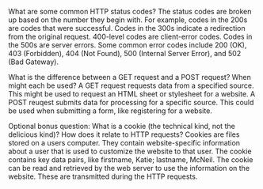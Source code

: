 What are some common HTTP status codes?
The status codes are broken up based on the number they begin with. For example, codes in the 200s are codes that were successful. Codes in the 300s indicate a redirection from the original request. 400-level codes are client-error codes. Codes in the 500s are server errors. Some common error codes include 200 (OK), 403 (Forbidden), 404 (Not Found), 500 (Internal Server Error), and 502 (Bad Gateway).

What is the difference between a GET request and a POST request? When might each be used?
A GET request requests data from a specified source. This might be used to request an HTML sheet or stylesheet for a website. A POST reuqest submits data for processing for a specific source. This could be used when submitting a form, like registering for a website.

Optional bonus question: What is a cookie (the technical kind, not the delicious kind)? How does it relate to HTTP requests?
Cookies are files stored on a users computer. They contain website-specific information about a user that is used to customize the website to that user. The cookie contains key data pairs, like firstname, Katie; lastname, McNeil. The cookie can be read and retrieved by the web server to use the information on the website. These are transmitted during the HTTP requests.
